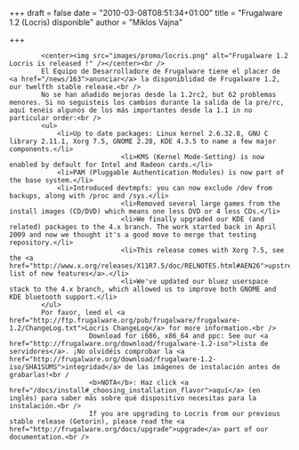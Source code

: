 
+++
draft = false
date = "2010-03-08T08:51:34+01:00"
title = "Frugalware 1.2 (Locris) disponible"
author = "Miklos Vajna"

+++

            <center><img src="images/promo/locris.png" alt="Frugalware 1.2 Locris is released !" /></center><br />
            El Equipo de Desarrolladore de Frugalware tiene el placer de <a href="/news/163">anunciar</a> la disponiblidad de Frugalware 1.2, our twelfth stable release.<br />
            No se han añadido mejoras desde la 1.2rc2, but 62 problemas menores. Si no seguisteis los cambios durante la salida de la pre/rc, aquí tenéis algunos de los más importantes desde la 1.1 in no particular order:<br />
            <ul>
                <li>Up to date packages: Linux kernel 2.6.32.8, GNU C library 2.11.1, Xorg 7.5, GNOME 2.28, KDE 4.3.5 to name a few major components.</li>
                                <li>KMS (Kernel Mode-Setting) is now enabled by default for Intel and Radeon cards.</li>
                <li>PAM (Pluggable Authentication Modules) is now part of the base system.</li>
                <li>Introduced devtmpfs: you can now exclude /dev from backups, along with /proc and /sys.</li>
                                <li>Removed several large games from the install images (CD/DVD) which means one less DVD or 4 less CDs.</li>
                                <li>We finally upgraded our KDE (and related) packages to the 4.x branch. The work started back in April 2009 and now we thought it's a good move to merge that testing repository.</li>
                                <li>This release comes with Xorg 7.5, see the <a href="http://www.x.org/releases/X11R7.5/doc/RELNOTES.html#AEN26">upstream list of new features</a>.</li>
                                <li>We've updated our bluez userspace stack to the 4.x branch, which allowed us to improve both GNOME and KDE bluetooth support.</li>
            </ul>
            Por favor, leed el <a href="http://ftp.frugalware.org/pub/frugalware/frugalware-1.2/ChangeLog.txt">Locris ChangeLog</a> for more information.<br />
                        Download for i686, x86_64 and ppc: See our <a href="http://frugalware.org/download/frugalware-1.2-iso">lista de servidores</a>. ¡No olvidéis comprobar la <a href="http://frugalware.org/download/frugalware-1.2-iso/SHA1SUMS">integridad</a> de las imágenes de instalación antes de grabarlas!<br /
                        <b>NOTA</b>: Haz click <a href="/docs/install#_choosing_installation_flavor">aquí</a> (en inglés) para saber más sobre qué dispositivo necesitas para la instalación.<br />
                        If you are upgrading to Locris from our previous stable release (Getorin), please read the <a href="http://frugalware.org/docs/upgrade">upgrade</a> part of our documentation.<br />
            
        